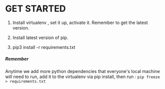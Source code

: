 # GET STARTED

1. Install virtualenv , set it up, activate it. Remember to get the latest version.

2. Install latest version of pip.

3. pip3 install -r requirements.txt


##### Remember
Anytime we add more python dependencies that everyone's local machine will need to run, add it to the virtualenv
via pip install, then run : ```pip freeze > requirements.txt```
